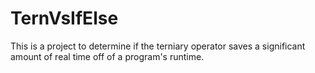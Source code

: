 # TernVsIfElse
This is a project to determine if the terniary operator saves a significant amount of real time off of a program's runtime.
